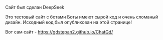Сайт был сделан DeepSeek

Это тестовый сайт с ботами
Боты имеют сырой код и очень сломаный дизайн. Исходный код был опубликован на этой странице! 

Вот сам сайт - https://gdstepan2.github.io/ChatGd/
